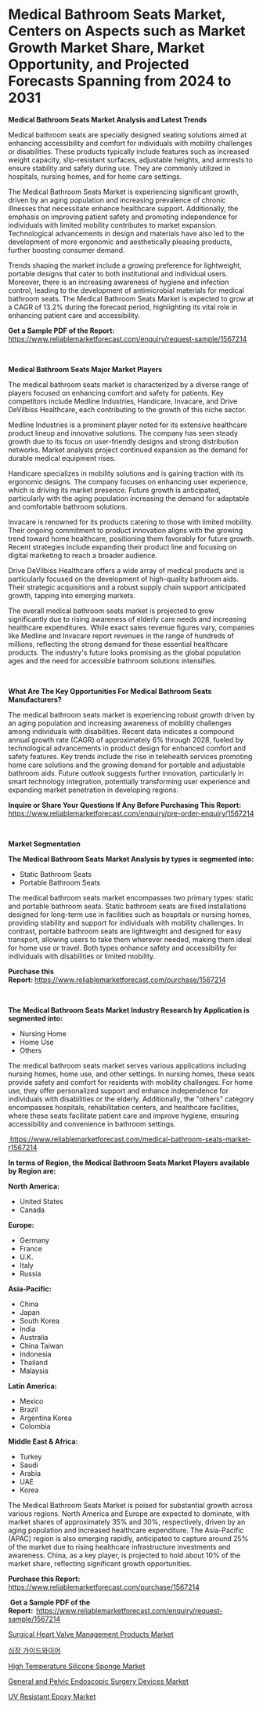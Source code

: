 <p><h1>Medical Bathroom Seats Market, Centers on Aspects such as Market Growth Market Share, Market Opportunity, and Projected Forecasts Spanning from 2024 to 2031</h1></p><p><strong>Medical Bathroom Seats Market Analysis and Latest Trends</strong></p>
<p><p>Medical bathroom seats are specially designed seating solutions aimed at enhancing accessibility and comfort for individuals with mobility challenges or disabilities. These products typically include features such as increased weight capacity, slip-resistant surfaces, adjustable heights, and armrests to ensure stability and safety during use. They are commonly utilized in hospitals, nursing homes, and for home care settings.</p><p>The Medical Bathroom Seats Market is experiencing significant growth, driven by an aging population and increasing prevalence of chronic illnesses that necessitate enhance healthcare support. Additionally, the emphasis on improving patient safety and promoting independence for individuals with limited mobility contributes to market expansion. Technological advancements in design and materials have also led to the development of more ergonomic and aesthetically pleasing products, further boosting consumer demand. </p><p>Trends shaping the market include a growing preference for lightweight, portable designs that cater to both institutional and individual users. Moreover, there is an increasing awareness of hygiene and infection control, leading to the development of antimicrobial materials for medical bathroom seats. The Medical Bathroom Seats Market is expected to grow at a CAGR of 13.2% during the forecast period, highlighting its vital role in enhancing patient care and accessibility.</p></p>
<p><strong>Get a Sample PDF of the Report:&nbsp;</strong> <a href="https://www.reliablemarketforecast.com/enquiry/request-sample/1567214">https://www.reliablemarketforecast.com/enquiry/request-sample/1567214</a></p>
<p>&nbsp;</p>
<p><strong>Medical Bathroom Seats Major Market Players</strong></p>
<p><p>The medical bathroom seats market is characterized by a diverse range of players focused on enhancing comfort and safety for patients. Key competitors include Medline Industries, Handicare, Invacare, and Drive DeVilbiss Healthcare, each contributing to the growth of this niche sector.</p><p>Medline Industries is a prominent player noted for its extensive healthcare product lineup and innovative solutions. The company has seen steady growth due to its focus on user-friendly designs and strong distribution networks. Market analysts project continued expansion as the demand for durable medical equipment rises.</p><p>Handicare specializes in mobility solutions and is gaining traction with its ergonomic designs. The company focuses on enhancing user experience, which is driving its market presence. Future growth is anticipated, particularly with the aging population increasing the demand for adaptable and comfortable bathroom solutions.</p><p>Invacare is renowned for its products catering to those with limited mobility. Their ongoing commitment to product innovation aligns with the growing trend toward home healthcare, positioning them favorably for future growth. Recent strategies include expanding their product line and focusing on digital marketing to reach a broader audience.</p><p>Drive DeVilbiss Healthcare offers a wide array of medical products and is particularly focused on the development of high-quality bathroom aids. Their strategic acquisitions and a robust supply chain support anticipated growth, tapping into emerging markets.</p><p>The overall medical bathroom seats market is projected to grow significantly due to rising awareness of elderly care needs and increasing healthcare expenditures. While exact sales revenue figures vary, companies like Medline and Invacare report revenues in the range of hundreds of millions, reflecting the strong demand for these essential healthcare products. The industry's future looks promising as the global population ages and the need for accessible bathroom solutions intensifies.</p></p>
<p>&nbsp;</p>
<p><strong>What Are The Key Opportunities For Medical Bathroom Seats Manufacturers?</strong></p>
<p><p>The medical bathroom seats market is experiencing robust growth driven by an aging population and increasing awareness of mobility challenges among individuals with disabilities. Recent data indicates a compound annual growth rate (CAGR) of approximately 6% through 2028, fueled by technological advancements in product design for enhanced comfort and safety features. Key trends include the rise in telehealth services promoting home care solutions and the growing demand for portable and adjustable bathroom aids. Future outlook suggests further innovation, particularly in smart technology integration, potentially transforming user experience and expanding market penetration in developing regions.</p></p>
<p><strong>Inquire or Share Your Questions If Any Before Purchasing This Report:</strong> <a href="https://www.reliablemarketforecast.com/enquiry/pre-order-enquiry/1567214">https://www.reliablemarketforecast.com/enquiry/pre-order-enquiry/1567214</a></p>
<p>&nbsp;</p>
<p><strong>Market Segmentation</strong></p>
<p><strong>The Medical Bathroom Seats Market Analysis by types is segmented into:</strong></p>
<p><ul><li>Static Bathroom Seats</li><li>Portable Bathroom Seats</li></ul></p>
<p><p>The medical bathroom seats market encompasses two primary types: static and portable bathroom seats. Static bathroom seats are fixed installations designed for long-term use in facilities such as hospitals or nursing homes, providing stability and support for individuals with mobility challenges. In contrast, portable bathroom seats are lightweight and designed for easy transport, allowing users to take them wherever needed, making them ideal for home use or travel. Both types enhance safety and accessibility for individuals with disabilities or limited mobility.</p></p>
<p><strong>Purchase this Report:&nbsp;</strong><a href="https://www.reliablemarketforecast.com/purchase/1567214">https://www.reliablemarketforecast.com/purchase/1567214</a></p>
<p>&nbsp;</p>
<p><strong>The Medical Bathroom Seats Market Industry Research by Application is segmented into:</strong></p>
<p><ul><li>Nursing Home</li><li>Home Use</li><li>Others</li></ul></p>
<p><p>The medical bathroom seats market serves various applications including nursing homes, home use, and other settings. In nursing homes, these seats provide safety and comfort for residents with mobility challenges. For home use, they offer personalized support and enhance independence for individuals with disabilities or the elderly. Additionally, the "others" category encompasses hospitals, rehabilitation centers, and healthcare facilities, where these seats facilitate patient care and improve hygiene, ensuring accessibility and convenience in bathroom settings.</p></p>
<p><a href="https://www.reliablemarketforecast.com/medical-bathroom-seats-market-r1567214">&nbsp;https://www.reliablemarketforecast.com/medical-bathroom-seats-market-r1567214</a></p>
<p><strong>In terms of Region, the Medical Bathroom Seats Market Players available by Region are:</strong></p>
<p>
    <p> <strong> North America: </strong>
        <ul>
            <li>United States</li>
            <li>Canada</li>
        </ul>
        </p> 
    <p> <strong> Europe: </strong>
        <ul>
            <li>Germany</li>
            <li>France</li>
            <li>U.K.</li>
            <li>Italy</li>
            <li>Russia</li>
        </ul>
        </p> 
    <p> <strong> Asia-Pacific: </strong>
        <ul>
            <li>China</li>
            <li>Japan</li>
            <li>South Korea</li>
            <li>India</li>
            <li>Australia</li>
            <li>China Taiwan</li>
            <li>Indonesia</li>
            <li>Thailand</li>
            <li>Malaysia</li>
        </ul>
        </p> 
    <p> <strong> Latin America: </strong>
        <ul>
            <li>Mexico</li>
            <li>Brazil</li>
            <li>Argentina Korea</li>
            <li>Colombia</li>
        </ul>
        </p> 
    <p> <strong> Middle East & Africa: </strong>
        <ul>
            <li>Turkey</li>
            <li>Saudi</li>
            <li>Arabia</li>
            <li>UAE</li>
            <li>Korea</li>
        </ul>
    </p>
    </p>
<p><p>The Medical Bathroom Seats Market is poised for substantial growth across various regions. North America and Europe are expected to dominate, with market shares of approximately 35% and 30%, respectively, driven by an aging population and increased healthcare expenditure. The Asia-Pacific (APAC) region is also emerging rapidly, anticipated to capture around 25% of the market due to rising healthcare infrastructure investments and awareness. China, as a key player, is projected to hold about 10% of the market share, reflecting significant growth opportunities.</p></p>
<p><strong>Purchase this Report: </strong><a href="https://www.reliablemarketforecast.com/purchase/1567214">https://www.reliablemarketforecast.com/purchase/1567214</a></p>
<p>&nbsp;<strong>Get a Sample PDF of the Report:&nbsp;&nbsp;</strong><a href="https://www.reliablemarketforecast.com/enquiry/request-sample/1567214">https://www.reliablemarketforecast.com/enquiry/request-sample/1567214</a></p>
<p><strong></strong></p>
<p><p><a href="https://issuu.com/reportprime-2/docs/surgical-heart-valve-management-pro_34d7648ecc41d0">Surgical Heart Valve Management Products Market</a></p><p><a href="https://github.com/sougarounis/Market-Research-Report-List-6/blob/main/111250714624.md">심장 가이드와이어</a></p><p><a href="https://www.linkedin.com/pulse/market-forecast-global-high-temperature-silicone-sponge-trends-pcqie?trackingId=GCCpbuTJRGu9ostSZccY3g%3D%3D">High Temperature Silicone Sponge Market</a></p><p><a href="https://issuu.com/reportprime-2/docs/general-and-pelvic-endoscopic-surge_f8296536a9d472">General and Pelvic Endoscopic Surgery Devices Market</a></p><p><a href="https://www.linkedin.com/pulse/uv-resistant-epoxy-market-research-report-includes-analysis-ksq4e?trackingId=5HvNwYjTQ9SHmsFdlx97Zw%3D%3D">UV Resistant Epoxy Market</a></p></p>